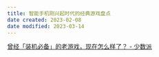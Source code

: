 ```yaml
---
title: 智能手机刚兴起时代的经典游戏盘点
date created: 2023-02-08
date modified: 2023-03-14
---
```


[曾经「装机必备」的老游戏，现在怎么样了？ - 少数派](https://sspai.com/post/78197)
